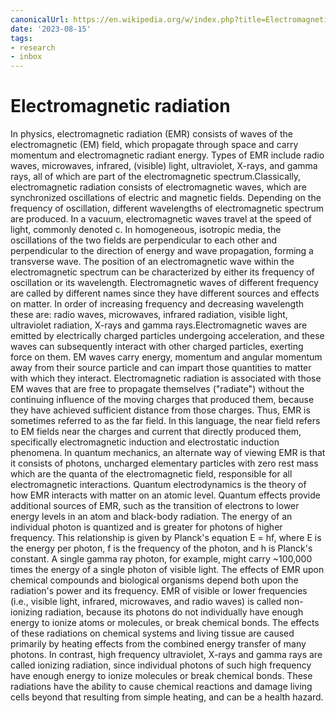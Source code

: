 ```yaml
---
canonicalUrl: https://en.wikipedia.org/w/index.php?title=Electromagnetic_radiation&oldid=1163253181
date: '2023-08-15'
tags:
- research
- inbox
---
```


# Electromagnetic radiation

In physics, electromagnetic radiation (EMR) consists of waves of the electromagnetic (EM) field, which propagate through space and carry momentum and electromagnetic radiant energy. Types of EMR include radio waves, microwaves, infrared, (visible) light, ultraviolet, X-rays, and gamma rays, all of which are part of the electromagnetic spectrum.Classically, electromagnetic radiation consists of electromagnetic waves, which are synchronized oscillations of electric and magnetic fields.  Depending on the frequency of oscillation, different wavelengths of electromagnetic spectrum are produced. In a vacuum, electromagnetic waves travel at the speed of light, commonly denoted c. In homogeneous, isotropic media, the oscillations of the two fields are perpendicular to each other and perpendicular to the direction of energy and wave propagation, forming a transverse wave. The position of an electromagnetic wave within the electromagnetic spectrum can be characterized by either its frequency of oscillation or its wavelength.  Electromagnetic waves of different frequency are called by different names since they have different sources and effects on matter.  In order of increasing frequency and decreasing wavelength these are: radio waves, microwaves, infrared radiation, visible light, ultraviolet radiation, X-rays and gamma rays.Electromagnetic waves are emitted by electrically charged particles undergoing acceleration, and these waves can subsequently interact with other charged particles, exerting force on them.  EM waves carry energy, momentum and angular momentum away from their source particle and can impart those quantities to matter with which they interact.  Electromagnetic radiation is associated with those EM waves that are free to propagate themselves ("radiate") without the continuing influence of the moving charges that produced them, because they have achieved sufficient distance from those charges. Thus, EMR is sometimes referred to as the far field. In this language, the near field refers to EM fields near the charges and current that directly produced them, specifically electromagnetic induction and electrostatic induction phenomena.
In quantum mechanics, an alternate way of viewing EMR is that it consists of photons, uncharged elementary particles with zero rest mass which are the quanta of the electromagnetic field, responsible for all electromagnetic interactions. Quantum electrodynamics is the theory of how EMR interacts with matter on an atomic level. Quantum effects provide additional sources of EMR, such as the transition of electrons to lower energy levels in an atom and black-body radiation. The energy of an individual photon is quantized and is greater for photons of higher frequency. This relationship is given by Planck's equation E = hf, where E is the energy per photon, f is the frequency of the photon, and h is Planck's constant. A single gamma ray photon, for example, might carry ~100,000 times the energy of a single photon of visible light.
The effects of EMR upon chemical compounds and biological organisms depend both upon the radiation's power and its frequency. EMR of visible or lower frequencies (i.e., visible light, infrared, microwaves, and radio waves) is called non-ionizing radiation, because its photons do not individually have enough energy to ionize atoms or molecules, or break chemical bonds. The effects of these radiations on chemical systems and living tissue are caused primarily by heating effects from the combined energy transfer of many photons. In contrast, high frequency ultraviolet, X-rays and gamma rays are called ionizing radiation, since individual photons of such high frequency have enough energy to ionize molecules or break chemical bonds. These radiations have the ability to cause chemical reactions and damage living cells beyond that resulting from simple heating, and can be a health hazard.
